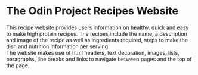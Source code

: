 # The Odin Project Recipes Website  
This recipe website provides users information on healthy, quick and easy to make high protein recipes.
The recipes include the name, a description and image of the recipe as well  as ingredients required, steps to make the dish and nutrition information per serving.  
The website makes use of html headers, text decoration, images, lists, paragraphs, line breaks and links to navigate between pages and the top of the page.
